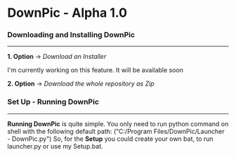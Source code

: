 # DownPic - Alpha 1.0



### Downloading and Installing DownPic
----------------------------------------------------

__1. Option__ -> *Download an Installer*

I'm currently working on this feature. It will be available soon

__2. Option__ -> *Download the whole repository as Zip*




### Set Up - Running DownPic
-----------------------------------------------------

__Running DownPic__ is quite simple. You only need to run python command on shell with the following default path: ("C:/Program Files/DownPic/Launcher - DownPic.py")
So, for the __Setup__ you could create your own bat, to run launcher.py or use my Setup.bat. 

